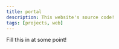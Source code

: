 ```yaml
---
title: portal
description: This website's source code!
tags: [projects, web]
---
```


Fill this in at some point!